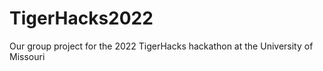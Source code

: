# TigerHacks2022
Our group project for the 2022 TigerHacks hackathon at the University of Missouri

